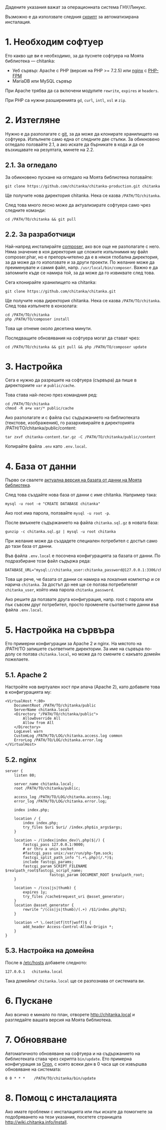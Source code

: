Дадените указания важат за операционната система ГНУ/Линукс.

Възможно е да използвате следния [скрипт](https://github.com/chitanka/chitanka-installer/blob/master/chitanka.sh) за автоматизирана инсталация.

# 1. Необходим софтуер

Ето какво ще ви е необходимо, за да пуснете софтуера на Моята библиотека — chitanka:

 - Уеб сървър: Apache с PHP (версия на PHP >= 7.2.5) или [nginx](http://nginx.org/) с [PHP-FPM](http://php-fpm.org/)
 - MariaDB или MySQL сървър

При Apache трябва да са включени модулите `rewrite`, `expires` и `headers`.

При PHP са нужни разширенията `gd`, `curl`, `intl`, `xsl` и `zip`.


# 2. Изтегляне

Нужно е да разполагате с [git](http://git-scm.com/), за да може да клонирате хранилището на софтуера. Изпълнете само една от следните две стъпки. За обикновено огледало ползвайте 2.1, а ако искате да бърникате в кода и да се възхищавате на резултата, минете на 2.2.

## 2.1. За огледало

За обикновено пускане на огледало на Моята библиотека ползвайте:

	git clone https://github.com/chitanka/chitanka-production.git chitanka

Ще получите нова директория chitanka. Нека се казва `/PATH/TO/chitanka`.

След това много лесно може да актуализирате софтуера само чрез следните команди:

	cd /PATH/TO/chitanka && git pull

## 2.2. За разработчици

Най-напред инсталирайте [composer](https://getcomposer.org/download/), ако все още не разполагате с него. Няма значение в коя директория ще сложите изпълнимия му файл composer.phar, но е препоръчително да е в някоя глобална директория, за да може да го използвате и за други проекти. По желание може да преименувате и самия файл, напр. `/usr/local/bin/composer`. Важно е да запомните къде се намира той, за да може да го извиквате след това.

Сега клонирайте хранилището на chitanka:

	git clone https://github.com/chitanka/chitanka.git

Ще получите нова директория chitanka. Нека се казва `/PATH/TO/chitanka`. След това изпълнете в конзолата:

	cd /PATH/TO/chitanka
	php /PATH/TO/composer install

Това ще отнеме около десетина минути.

Последващите обновявания на софтуера могат да стават чрез:

	cd /PATH/TO/chitanka && git pull && php /PATH/TO/composer update


# 3. Настройка

Сега е нужно да разрешите на софтуера (сървъра) да пише в директориите `var` и `public/cache`.

Това става най-лесно през командния ред:

	cd /PATH/TO/chitanka
	chmod -R a+w var/* public/cache

Ако разполагате и с файла със съдържанието на библиотеката (текстове, изображения), го разархивирайте в директорията /PATH/TO/chitanka/public/content:

	tar zxvf chitanka-content.tar.gz -C /PATH/TO/chitanka/public/content

Копирайте файла `.env` като `.env.local`.


# 4. База от данни

Първо си свалете [актуална версия на базата от данни на Моята библиотека](http://download.chitanka.info/chitanka.sql.gz).

След това създайте нова база от данни с име chitanka. Например така:

	mysql -u root -e "CREATE DATABASE chitanka"

Ако root има парола, ползвайте `mysql -u root -p`.

После вмъкнете съдържанието на файла `chitanka.sql.gz` в новата база:

	gunzip -c chitanka.sql.gz | mysql -u root chitanka

При желание може да създадете специален потребител с достъп само до тази база от данни.

Във файла `.env.local` е посочена конфигурацията за базата от данни. По подразбиране този файл съдържа реда:

    DATABASE_URL="mysql://chitanka_user:chitanka_password@127.0.0.1:3306/chitanka"

Това ще рече, че базата от данни се намира на локалния компютър и се нарича `chitanka`. За достъп до нея ще се ползва потребителят `chitanka_user`, който има парола `chitanka_password`.

Ако решите да ползвате друга конфигурация, напр. root с парола или пък съвсем друг потребител, просто променете съответните данни във файла `.env.local`.


# 5. Настройка на сървъра

Ето примерни конфигурации за Apache 2 и nginx. На мястото на /PATH/TO запишете съответните директории. За име на сървъра по-долу се ползва `chitanka.local`, но може да го смените с какъвто домейн пожелаете.

## 5.1. Apache 2

Настройте нов виртуален хост при апача (Apache 2), като добавите това в конфигурацията му:

	<VirtualHost *:80>
		DocumentRoot /PATH/TO/chitanka/public
		ServerName chitanka.local
		<Directory "/PATH/TO/chitanka/public">
			AllowOverride All
			Allow from All
		</Directory>
		LogLevel warn
		CustomLog /PATH/TO/LOG/chitanka.access.log common
		ErrorLog /PATH/TO/LOG/chitanka.error.log
	</VirtualHost>

## 5.2. nginx

	server {
		listen 80;

		server_name chitanka.local;
		root /PATH/TO/chitanka/public;

		access_log /PATH/TO/LOG/chitanka.access.log;
		error_log /PATH/TO/LOG/chitanka.error.log;

		index index.php;

		location / {
			index index.php;
			try_files $uri $uri/ /index.php$is_args$args;
		}

		location ~ /(index|index_dev)\.php($|/) {
			fastcgi_pass 127.0.0.1:9000;
			# or thru a unix socket
			#fastcgi_pass unix:/var/run/php-fpm.sock;
			fastcgi_split_path_info ^(.+\.php)(/.*)$;
			include fastcgi_params;
			fastcgi_param SCRIPT_FILENAME $realpath_root$fastcgi_script_name;
                        fastcgi_param DOCUMENT_ROOT $realpath_root;
		}

		location ~ /(css|js|thumb) {
			expires 1y;
			try_files /cache$request_uri @asset_generator;
		}
		location @asset_generator {
			rewrite ^/(css|js|thumb)/(.+) /$1/index.php?$2;
		}

		location ~* \.(eot|otf|ttf|woff)$ {
			add_header Access-Control-Allow-Origin *;
		}
	}

## 5.3. Настройка на домейна

После в [/etc/hosts](http://en.wikipedia.org/wiki/Hosts_%28file%29#Location_in_the_file_system) добавете следното:

	127.0.0.1	chitanka.local

Така домейнът `chitanka.local` ще се разпознава от системата ви.


# 6. Пускане

Ако всичко е минало по план, отворете <http://chitanka.local> и разгледайте вашата версия на Моята библиотека.


# 7. Обновяване

Автоматичното обновяване на софтуера и на съдържанието на библиотеката става чрез скрипта `bin/update`. Ето примерна конфигурация за [Cron](https://en.wikipedia.org/wiki/Cron), с която всеки ден в 0 часа ще се извършва обновяване на системата:

    0 0 * * *    /PATH/TO/chitanka/bin/update


# 8. Помощ с инсталацията

Ако имате проблеми с инсталацията или пък искате да помогнете за подобряването на тези указания, посетете страницата <http://wiki.chitanka.info/Install>.
